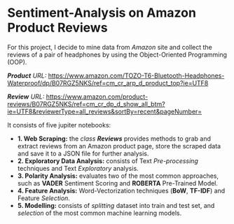 # Sentiment-Analysis on Amazon Product Reviews

For this project, I decide to mine data from *Amazon* site and collect the reviews of a pair of headphones by using the Object-Oriented Programming (OOP).

***Product*** *URL:* https://www.amazon.com/TOZO-T6-Bluetooth-Headphones-Waterproof/dp/B07RGZ5NKS/ref=cm_cr_arp_d_product_top?ie=UTF8 

***Review*** *URL:* https://www.amazon.com/product-reviews/B07RGZ5NKS/ref=cm_cr_dp_d_show_all_btm?ie=UTF8&reviewerType=all_reviews&sortBy=recent&pageNumber=

It consists of five jupiter notebooks:

* **1. Web Scraping:** the *class* ***Reviews*** provides methods to grab and extract reviews from an Amazon product page, store the scraped data and save it to a JSON file for further analysis.
* **2. Exploratory Data Analysis:** consists of Text *Pre-processing* techniques and Text *Exploratory* analysis.
* **3. Polarity Analysis:** evaluates two of the most common approaches, such as **VADER** Sentiment Scoring and **ROBERTA** Pre-Trained Model.
* **4. Feature Analysis:** Word-Vectorization techniques (**BoW**, **TF-IDF**) and Feature *Selection*.
* **5. Modelling:** consists of *splitting* dataset into train and test set, and *selection* of the most common machine learning models. 
